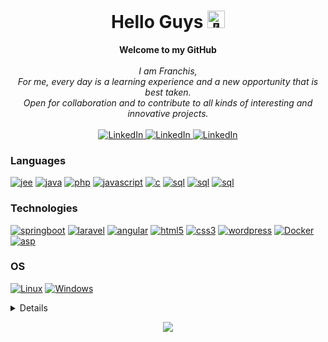 <h1 align="center">Hello Guys <img src="https://cdn.pixabay.com/animation/2022/07/31/15/26/15-26-01-814_512.gif" width="28px" alt="👋"></h1>
<p align="center">
    <b>Welcome to my GitHub</b><br><br>
    <i>I am Franchis, <br>For me, every day is a learning experience and a new opportunity that is best taken. <br>Open for collaboration and to contribute to all kinds of interesting and innovative projects.</i><br><br>
    <a href="https://www.linkedin.com/in/franchisjanelmokomba">
        <img src="https://img.shields.io/badge/LinkedIn-black?style=flat-square&logo=linkedin" alt="LinkedIn">
    </a>
    <a href="https://www.linkedin.com/in/franchisjanelmokomba">
        <img src="https://img.shields.io/badge/Welovedevs-black?style=flat-square&logo=" alt="LinkedIn">
    </a>
    <a href="https://wa.link/1438x2">
        <img src="https://img.shields.io/badge/Whatsapp-black?style=flat-square&logo=whatsapp" alt="LinkedIn">
    </a>
</p>

### Languages
[![jee](https://img.shields.io/badge/jee-black?style=for-the-badge&logo=openjdk)](https://github.com/pro12x)
[![java](https://img.shields.io/badge/java-black?style=for-the-badge&logo=openjdk)](https://github.com/pro12x)
[![php](https://img.shields.io/badge/php-black?style=for-the-badge&logo=php)](https://github.com/pro12x)
[![javascript](https://img.shields.io/badge/javascript-black?style=for-the-badge&logo=javascript)](https://github.com/pro12x)
[![c](https://img.shields.io/badge/c_language-black?style=for-the-badge&logo=c)](https://github.com/pro12x)
[![sql](https://img.shields.io/badge/c_sharp-black?style=for-the-badge&logo=c-sharp)](https://github.com/pro12x)
[![sql](https://img.shields.io/badge/sql-black?style=for-the-badge&logo=mysql)](https://github.com/pro12x)
[![sql](https://img.shields.io/badge/go-black?style=for-the-badge&logo=go)](https://github.com/pro12x)

### Technologies
[![springboot](https://img.shields.io/badge/springboot-black?style=for-the-badge&logo=spring)](https://github.com/pro12x)
[![laravel](https://img.shields.io/badge/laravel-black?style=for-the-badge&logo=laravel)](https://github.com/pro12x)
[![angular](https://img.shields.io/badge/angular-black?style=for-the-badge&logo=angular)](https://github.com/pro12x)
[![html5](https://img.shields.io/badge/html5-black?style=for-the-badge&logo=html5)](https://github.com/pro12x)
[![css3](https://img.shields.io/badge/css3-black?style=for-the-badge&logo=css3)](https://github.com/pro12x)
[![wordpress](https://img.shields.io/badge/wordpress-black?style=for-the-badge&logo=wordpress)](https://github.com/pro12x)
[![Docker](https://img.shields.io/badge/docker-black?style=for-the-badge&logo=docker)](https://github.com/pro12x)
[![asp](https://img.shields.io/badge/asp-black?style=for-the-badge&logo=dotnet)](https://github.com/pro12x)

### OS
[![Linux](https://img.shields.io/badge/linux-black?style=for-the-badge&logo=Linux)](https://github.com/pro12x)
[![Windows](https://img.shields.io/badge/Windows-black?style=for-the-badge&logo=Windows)](https://github.com/pro12x)
<!--[![Franchis's github activity graph](https://github-readme-activity-graph.vercel.app/graph?username=pro12x&bg_color=0d1117&color=708090&line=139ae1&point=ffffff&area=true&hide_border=true)](https://github.com/pro12x/)-->

<details>
<p align="center">
  <a href="https://github.com/pro12x">
    <img src="http://github-profile-summary-cards.vercel.app/api/cards/profile-details?username=pro12x&hide_border=true&theme=transparent" />
  </a>
  <a href="https://github.com/pro12x">
    <img src="https://github-readme-activity-graph.vercel.app/graph?username=pro12x&bg_color=0d1117&color=708090&line=139ae1&point=ffffff&area=true&hide_border=true&card_width=338&theme=transparent" />
  </a>
  <a href="https://github.com/pro12x">
    <img src="https://github-readme-streak-stats.herokuapp.com/?user=pro12x&hide_border=true&card_width=338&theme=transparent" />
  </a>
  <a href="https://github.com/pro12x">
    <img src="http://github-profile-summary-cards.vercel.app/api/cards/stats?username=pro12x&card_width=338&theme=transparent" />
  </a>
  <a href="https://github.com/pro12x">
    <img src="https://github-readme-stats.vercel.app/api/top-langs/?username=pro12x&hide_border=true&card_width=338&theme=transparent" />
  </a>
</p>
</details>

<p align="center">
  <a href="https://github.com/pro12x">
    <img src="https://komarev.com/ghpvc/?username=pro12x&color=blue&style=flat)" />
  </a>
</p>
